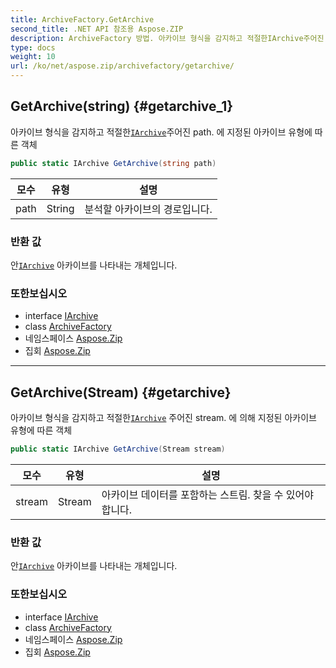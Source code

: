 ```yaml
---
title: ArchiveFactory.GetArchive
second_title: .NET API 참조용 Aspose.ZIP
description: ArchiveFactory 방법. 아카이브 형식을 감지하고 적절한IArchive주어진 path. 에 지정된 아카이브 유형에 따른 객체
type: docs
weight: 10
url: /ko/net/aspose.zip/archivefactory/getarchive/
---
```

## GetArchive(string) {#getarchive_1}

아카이브 형식을 감지하고 적절한[`IArchive`](../../iarchive/)주어진 path. 에 지정된 아카이브 유형에 따른 객체

```csharp
public static IArchive GetArchive(string path)
```

| 모수 | 유형 | 설명 |
| --- | --- | --- |
| path | String | 분석할 아카이브의 경로입니다. |

### 반환 값

안[`IArchive`](../../iarchive/) 아카이브를 나타내는 개체입니다.

### 또한보십시오

* interface [IArchive](../../iarchive/)
* class [ArchiveFactory](../)
* 네임스페이스 [Aspose.Zip](../../archivefactory/)
* 집회 [Aspose.Zip](../../../)

---

## GetArchive(Stream) {#getarchive}

아카이브 형식을 감지하고 적절한[`IArchive`](../../iarchive/) 주어진 stream. 에 의해 지정된 아카이브 유형에 따른 객체

```csharp
public static IArchive GetArchive(Stream stream)
```

| 모수 | 유형 | 설명 |
| --- | --- | --- |
| stream | Stream | 아카이브 데이터를 포함하는 스트림. 찾을 수 있어야 합니다. |

### 반환 값

안[`IArchive`](../../iarchive/) 아카이브를 나타내는 개체입니다.

### 또한보십시오

* interface [IArchive](../../iarchive/)
* class [ArchiveFactory](../)
* 네임스페이스 [Aspose.Zip](../../archivefactory/)
* 집회 [Aspose.Zip](../../../)


